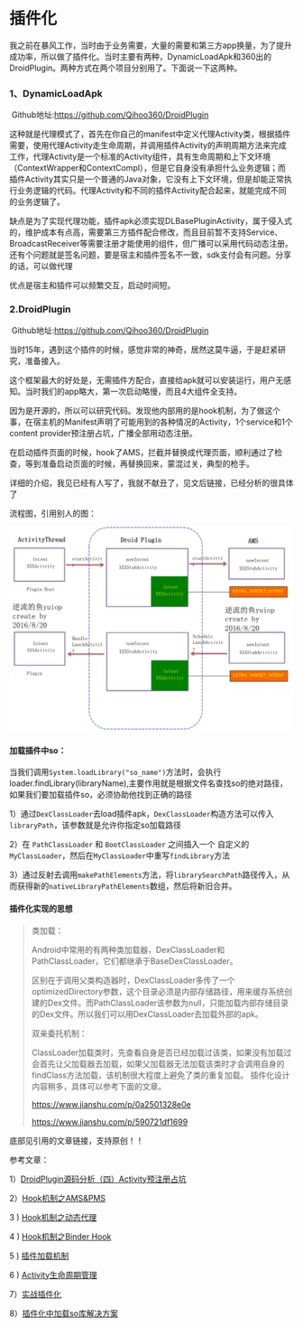 # 插件化

我之前在暴风工作，当时由于业务需要，大量的需要和第三方app换量，为了提升成功率，所以做了插件化。当时主要有两种，DynamicLoadApk和360出的DroidPlugin。两种方式在两个项目分别用了。下面说一下这两种。

### 1、DynamicLoadApk 

​     Github地址:<https://github.com/Qihoo360/DroidPlugin>

这种就是代理模式了，首先在你自己的manifest中定义代理Activity类，根据插件需要，使用代理Activity走生命周期，并调用插件Activity的声明周期方法来完成工作，代理Activity是一个标准的Activity组件，具有生命周期和上下文环境（ContextWrapper和ContextCompl），但是它自身没有承担什么业务逻辑；而插件Activity其实只是一个普通的Java对象，它没有上下文环境，但是却能正常执行业务逻辑的代码。代理Activity和不同的插件Activity配合起来，就能完成不同的业务逻辑了。

缺点是为了实现代理功能，插件apk必须实现DLBasePluginActivity，属于侵入式的，维护成本有点高，需要第三方插件配合修改，而且目前暂不支持Service、BroadcastReceiver等需要注册才能使用的组件，但广播可以采用代码动态注册。还有个问题就是签名问题，要是宿主和插件签名不一致，sdk支付会有问题。分享的话，可以做代理

优点是宿主和插件可以频繁交互，启动时间短。

### 2.DroidPlugin

​	Github地址:<https://github.com/Qihoo360/DroidPlugin>

​     当时15年，遇到这个插件的时候，感觉非常的神奇，居然这莫牛逼，于是赶紧研究，准备接入。

​     这个框架最大的好处是，无需插件方配合，直接给apk就可以安装运行，用户无感知。当时我们的app略大，第一次启动略慢，而且4大组件全支持。

​     因为是开源的，所以可以研究代码。发现他内部用的是hook机制，为了做这个事，在宿主机的Manifest声明了可能用到的各种情况的Activity，1个service和1个content provider预注册占坑，广播全部用动态注册。

在启动插件页面的时候，hook了AMS，拦截并替换成代理页面，顺利通过了检查，等到准备启动页面的时候，再替换回来，蒙混过关，典型的枪手。



详细的介绍，我见已经有人写了，我就不献丑了，见文后链接，已经分析的很具体了

流程图，引用别人的图：

![流程图](..\images\droidplugin.jpg)



#### 加载插件中so：

 当我们调用`System.loadLibrary("so_name")`方法时，会执行loader.findLibrary(libraryName),主要作用就是根据文件名查找so的绝对路径，如果我们要加载插件so，必须协助他找到正确的路径

 1）通过`DexClassLoader`去load插件apk，`DexClassLoader`构造方法可以传入`libraryPath`，该参数就是允许你指定so加载路径

2）在 `PathClassLoader` 和 `BootClassLoader` 之间插入一个 自定义的`MyClassLoader`，然后在`MyClassLoader`中重写`findLibrary`方法

3）通过反射去调用`makePathElements`方法，将`librarySearchPath`路径传入，从而获得新的`nativeLibraryPathElements`数组，然后将新旧合并。

#### 插件化实现的思想

>  类加载：
>
>  Android中常用的有两种类加载器，DexClassLoader和PathClassLoader，它们都继承于BaseDexClassLoader。
>
>  区别在于调用父类构造器时，DexClassLoader多传了一个optimizedDirectory参数，这个目录必须是内部存储路径，用来缓存系统创建的Dex文件。而PathClassLoader该参数为null，只能加载内部存储目录的Dex文件。所以我们可以用DexClassLoader去加载外部的apk。
>
>  双亲委托机制：
>
>  ClassLoader加载类时，先查看自身是否已经加载过该类，如果没有加载过会首先让父加载器去加载，如果父加载器无法加载该类时才会调用自身的findClass方法加载，该机制很大程度上避免了类的重复加载。
>  插件化设计内容稍多，具体可以参考下面的文章。
>
>  https://www.jianshu.com/p/0a2501328e0e
>
>  https://www.jianshu.com/p/590721df1699



底部见引用的文章链接，支持原创！！

参考文章：

1）[DroidPlugin源码分析（四）Activity预注册占坑](https://blog.csdn.net/hejjunlin/article/details/52258434)

2）[Hook机制之AMS&PMS](http://weishu.me/2016/03/07/understand-plugin-framework-ams-pms-hook)

3 ) [Hook机制之动态代理](http://weishu.me/2016/01/28/understand-plugin-framework-proxy-hook/)

4 ) [Hook机制之Binder Hook](http://weishu.me/2016/02/16/understand-plugin-framework-binder-hook/)

5 ) [插件加载机制](http://weishu.me/2016/04/05/understand-plugin-framework-classloader/)

6 ) [Activity生命周期管理](http://weishu.me/2016/03/21/understand-plugin-framework-activity-management/)

7）[实战插件化](https://www.jianshu.com/p/cd777bb769c6)

8）[插件化中加载so库解决方案](https://www.jianshu.com/p/a4a6ed83483b)